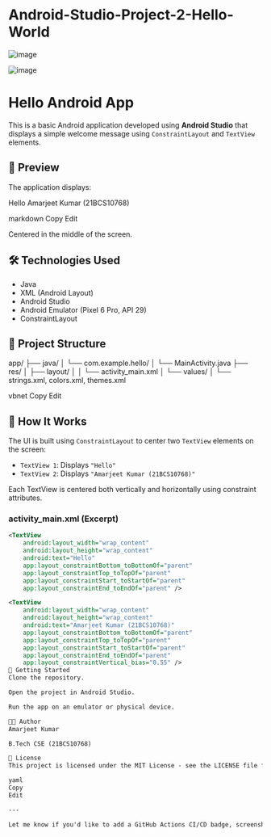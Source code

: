 # Android-Studio-Project-2-Hello-World

![image](https://github.com/user-attachments/assets/ea2fdd30-292a-4dc2-82b8-130b6b8abc8b)


![image](https://github.com/user-attachments/assets/90aa61f5-f9d4-4e79-a5d7-03c9f67b91b9)


# Hello Android App

This is a basic Android application developed using **Android Studio** that displays a simple welcome message using `ConstraintLayout` and `TextView` elements.

## 📱 Preview

The application displays:

Hello
Amarjeet Kumar (21BCS10768)

markdown
Copy
Edit

Centered in the middle of the screen.

## 🛠️ Technologies Used

- Java
- XML (Android Layout)
- Android Studio
- Android Emulator (Pixel 6 Pro, API 29)
- ConstraintLayout

## 📂 Project Structure

app/
├── java/
│ └── com.example.hello/
│ └── MainActivity.java
├── res/
│ ├── layout/
│ │ └── activity_main.xml
│ └── values/
│ └── strings.xml, colors.xml, themes.xml

vbnet
Copy
Edit

## 🧾 How It Works

The UI is built using `ConstraintLayout` to center two `TextView` elements on the screen:

- `TextView 1`: Displays `"Hello"`
- `TextView 2`: Displays `"Amarjeet Kumar (21BCS10768)"`

Each TextView is centered both vertically and horizontally using constraint attributes.

### activity_main.xml (Excerpt)

```xml
<TextView
    android:layout_width="wrap_content"
    android:layout_height="wrap_content"
    android:text="Hello"
    app:layout_constraintBottom_toBottomOf="parent"
    app:layout_constraintTop_toTopOf="parent"
    app:layout_constraintStart_toStartOf="parent"
    app:layout_constraintEnd_toEndOf="parent" />

<TextView
    android:layout_width="wrap_content"
    android:layout_height="wrap_content"
    android:text="Amarjeet Kumar (21BCS10768)"
    app:layout_constraintBottom_toBottomOf="parent"
    app:layout_constraintTop_toTopOf="parent"
    app:layout_constraintStart_toStartOf="parent"
    app:layout_constraintEnd_toEndOf="parent"
    app:layout_constraintVertical_bias="0.55" />
🚀 Getting Started
Clone the repository.

Open the project in Android Studio.

Run the app on an emulator or physical device.

👨‍💻 Author
Amarjeet Kumar

B.Tech CSE (21BCS10768)

📄 License
This project is licensed under the MIT License - see the LICENSE file for details.

yaml
Copy
Edit

---

Let me know if you'd like to add a GitHub Actions CI/CD badge, screenshots section, or links to related projects.


